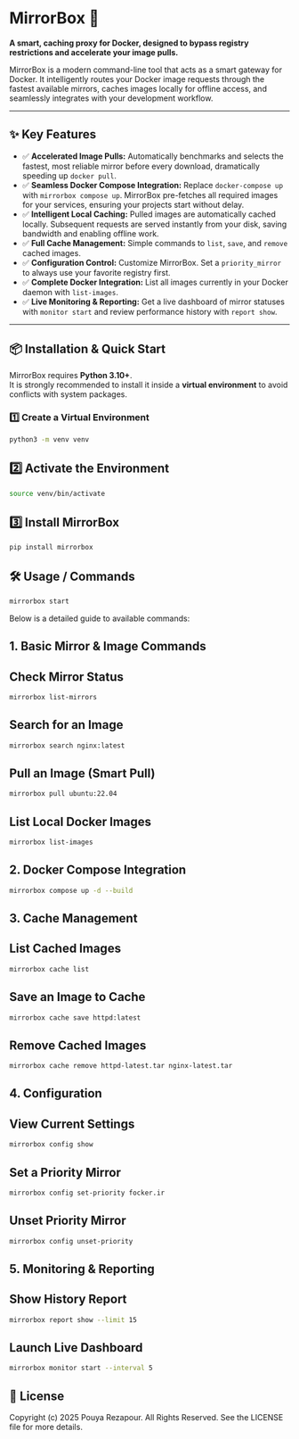 # MirrorBox 🚀

**A smart, caching proxy for Docker, designed to bypass registry restrictions and accelerate your image pulls.**

MirrorBox is a modern command-line tool that acts as a smart gateway for Docker. It intelligently routes your Docker image requests through the fastest available mirrors, caches images locally for offline access, and seamlessly integrates with your development workflow.

---

## ✨ Key Features

- ✅ **Accelerated Image Pulls:** Automatically benchmarks and selects the fastest, most reliable mirror before every download, dramatically speeding up `docker pull`.
- ✅ **Seamless Docker Compose Integration:** Replace `docker-compose up` with `mirrorbox compose up`. MirrorBox pre-fetches all required images for your services, ensuring your projects start without delay.
- ✅ **Intelligent Local Caching:** Pulled images are automatically cached locally. Subsequent requests are served instantly from your disk, saving bandwidth and enabling offline work.
- ✅ **Full Cache Management:** Simple commands to `list`, `save`, and `remove` cached images.
- ✅ **Configuration Control:** Customize MirrorBox. Set a `priority_mirror` to always use your favorite registry first.
- ✅ **Complete Docker Integration:** List all images currently in your Docker daemon with `list-images`.
- ✅ **Live Monitoring & Reporting:** Get a live dashboard of mirror statuses with `monitor start` and review performance history with `report show`.

---

## 📦 Installation & Quick Start

MirrorBox requires **Python 3.10+**.  
It is strongly recommended to install it inside a **virtual environment** to avoid conflicts with system packages.

### 1️⃣ Create a Virtual Environment
```bash
python3 -m venv venv
```

## 2️⃣ Activate the Environment
```bash
source venv/bin/activate
```
## 3️⃣ Install MirrorBox
```bash
pip install mirrorbox
```
## 🛠️ Usage / Commands
```bash
mirrorbox start
```

Below is a detailed guide to available commands:
## 1. Basic Mirror & Image Commands
## Check Mirror Status
```bash
mirrorbox list-mirrors
```
## Search for an Image
```bash
mirrorbox search nginx:latest
```
## Pull an Image (Smart Pull)
```bash
mirrorbox pull ubuntu:22.04
```
## List Local Docker Images
```bash
mirrorbox list-images
```

## 2. Docker Compose Integration
```bash
mirrorbox compose up -d --build
```

## 3. Cache Management
## List Cached Images
```bash
mirrorbox cache list
```
## Save an Image to Cache
```bash
mirrorbox cache save httpd:latest
```
## Remove Cached Images
```bash
mirrorbox cache remove httpd-latest.tar nginx-latest.tar
```

## 4. Configuration
## View Current Settings
```bash
mirrorbox config show
```
## Set a Priority Mirror
```bash
mirrorbox config set-priority focker.ir
```
## Unset Priority Mirror
```bash
mirrorbox config unset-priority
```

## 5. Monitoring & Reporting
## Show History Report
```bash
mirrorbox report show --limit 15
```
## Launch Live Dashboard
```bash
mirrorbox monitor start --interval 5
```
## 📄 License
Copyright (c) 2025 Pouya Rezapour.
All Rights Reserved. See the LICENSE file for more details.








